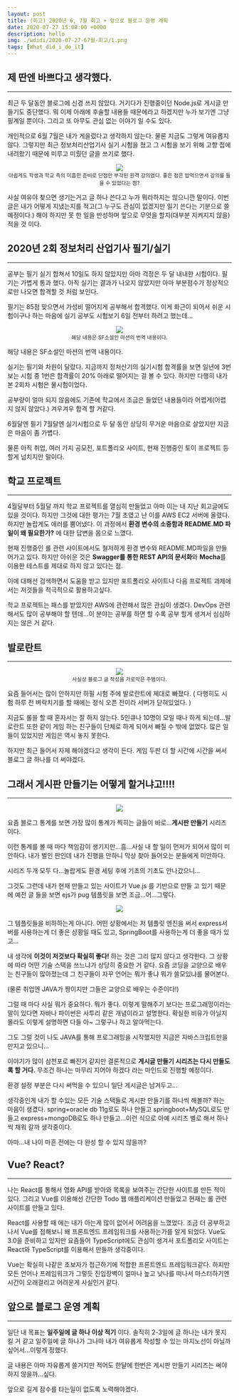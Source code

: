 ```yaml
---
layout: post
title: (회고) 2020년 6, 7월 회고 + 앞으로 블로그 운영 계획
date: 2020-07-27 15:08:00 +0000
description: hello
img: ./wdidi/2020-07-27-67월-회고/1.png
tags: [What_did_i_do_it]
---
```


## 제 딴엔 바쁘다고 생각했다.

---

최근 두 달동안 블로그에 신경 쓰지 않았다. 거기다가 진행중이던 Node.js로 게시글 만들기도 중단했다. 뭐 이제 아래에 후술할 내용들 때문에라고 하겠지만 누가 보기엔 그냥 핑계일 뿐이다. 그리고 또 아무도 관심 없는 이야기 일 수도 있다.

개인적으로 6월 7월은 내가 게을렀다고 생각하지 않는다. 물론 지금도 그렇게 여유롭지 않다. 그렇지만 최근 정보처리산업기사 실기 시험을 쳤고 그 시험을 보기 위해 고향 집에 내려왔기 때문에 미루고 미뤘던 글을 쓰기로 했다.

<center><img src="/assets/img/wdidi/2020-07-27-67월-회고/1.png"></center>
<center><small>아쉽게도 학생과 학교 측의 미흡한 준비로 단점만 부각된 원격 강의였다. 좋은 점은 밥먹으면서 강의를 들을 수 있었다는 점?</small></center>

사실 여유야 찾으면 생기는거고 글 하나 쓴다고 누가 뭐라하지는 않으니깐 말이다. 이번 글은 내가 어떻게 지냈는지를 적고(그 누구도 관심이 없겠지만 일기 쓴다는 기분으로 쓸 예정이다.) 해야 하지만 못 한 일을 반성하며 앞으로 무엇을 할지(대부분 지켜지지 않을) 적을 것 이다.

## 2020년 2회 정보처리 산업기사 필기/실기

---

공부는 필기 실기 합쳐서 10일도 하지 않았지만 아마 걱정은 두 달 내내한 시험이다. 필기는 가볍게 통과 했다. 아직 실기는 결과가 나오지 않았지만 아마 부분점수가 정상적으로만 나오면 합격할 것 처럼 보인다.

필기는 85점 맞으면서 가성비 떨어지게 공부해서 합격했다. 이게 화근이 되어서 쉬운 시험이구나 하는 마음에 실기 공부도 시험보기 6일 전부터 하려고 했는데...

<center><img src="/assets/img/wdidi/2020-07-27-67월-회고/2.png"></center>
<center><small>해당 내용은 SF소설인 마션의 번역 내용이다.</small></center>

해당 내용은 SF소설인 마션의 번역 내용이다.

실기는 필기와 차원이 달랐다. 지금까지 정처산기의 실기시험 합격률을 보면 일년에 3번 보는 시험 중 1번은 합격률이 20% 아래로 떨어지는 걸 볼 수 있다. 하지만 다행히 내가 본 2회차 시험은 물시험이었다.

공부량이 얼마 되지 않음에도 기존에 학교에서 조금은 들었던 내용들이라 어렵게(어렵지 않지 않았다.) 겨우겨우 합격 할 거같다.

6월달엔 필기 7월달엔 실기시험으로 두 달 동안 상당히 무거운 마음으로 살았지만 지금은 마음이 좀 가볍다.

물론 아직 취업, 여러 가지 공모전, 포트폴리오 사이트, 현재 진행중인 토이 프로젝트 등 할게 넘치지만 말이다.

## 학교 프로젝트

---

4월달부터 5월달 까지 학교 프로젝트를 열심히 만들었고 아마 이는 내 지난 회고글에도 있을 것이다. 하지만 그것에 대한 평가는 7월 초였고 난 이를 AWS EC2 서버에 올렸다. 하지만 놀랍게도 에러를 뿜어냈다. 이 과정에서 **환경 변수의 소중함과 README.MD 파일이 왜 필요한가?** 에 대한 답변을 몸으로 느꼈다.

현재 진행중인 롤 관련 사이트에서도 철저하게 환경 변수와 README.MD파일을 만들어가고 있다. 하지만 아쉬운 것은 **Swagger를 통한 REST API의 문서화**와 **Mocha**를 이용한 테스트를 제대로 하지 않고 있다는 점.

이에 대해선 검색하면서 도움을 받고 있지만 포트폴리오 사이트나 다음 프로젝트 과제에서는 저것들을 적극적으로 활용하고싶다.

학교 프로젝트는 패스를 받았지만 AWS에 관련해서 많은 관심이 생겼다. DevOps 관련해서도 많이 공부해야 할 텐데...이 분야는 공부를 하면 할 수록 공부 할게 생겨서 심심하지는 않은 거 같다.

## 발로란트

---

<center><img src="/assets/img/wdidi/2020-07-27-67월-회고/3.png"></center>
<center><small>사실상 블로그 글 작성을 가로막은 주범이다.</small></center>

요즘 들어서는 많이 안하지만 하필 시험 주에 발로란트에 제대로 빠졌다. ( 다행히도 시험 하루 전 벼락치기를 할 때에는 정식 오픈 전이라 서버가 닫혀있었다. )

지금도 롤을 할 때 혼자서는 잘 하지 않는다. 5인큐나 10명이 모일 때나 하게 되는데...발로란트 또한 같이 게임 하는 친구들이 단체로 하게 되어서 빠질 수 밖에 없었다. 많은 일들이 있었지만 게임은 역시 놓지 못한다.

하지만 최근 들어서 자제 해야겠다고 생각이 든다. 게임 두판 더 할 시간에 시간을 써서 블로그 글 하나를 더 써야겠다.

<center>
<ins class="kakao_ad_area" style="display:none; margin-top: 15px;" 
 data-ad-unit    = "DAN-1iykkck0nlqnp" 
 data-ad-width   = "250" 
 data-ad-height  = "250"></ins> 
<script type="text/javascript" src="//t1.daumcdn.net/kas/static/ba.min.js" async></script>
</center>

## 그래서 게시판 만들기는 어떻게 할거냐고!!!!

---

<center><img src="/assets/img/wdidi/2020-07-27-67월-회고/4.png"></center>

요즘 블로그 통계를 보면 가장 많이 통계가 찍히는 글들이 바로...**게시판 만들기** 시리즈 이다.

이런 통계를 볼 때 마다 책임감이 생기지만...흠...사실 내 할 일이 먼저가 되어서 많이 미안하다. 내가 벌인 판인데 내가 진행을 안하니 막상 찾아 들어오는 분들에게 미안하다.

시리즈 두개 모두 다...놀랍게도 환경 세팅 후에 기초의 기초도 안나갔으니...

그것도 그런데 내가 현재 만들고 있는 사이트가 Vue.js 를 기반으로 만들 고 있기 때문에 예전 글 들을 보면 ejs가 pug 템플릿을 보면 조금...어...그렇다.

<center><img src="/assets/img/wdidi/2020-07-27-67월-회고/5.png"></center>

그 템플릿들을 비하하는게 아니다. 어떤 상황에서는 저 템플릿 엔진을 써서 express서버를 사용하는게 더 좋은 상황일 때도 있고, SpringBoot를 사용하는게 더 좋을 때가 있고...

내 생각에 **이것이 저것보다 확실히 좋다!** 하는 것은 그리 많지 않다고 생각한다. 그 상황에 따라 어떤 기술 스택을 쓰느냐가 상당히 중요한 거 같다. 요즘 코딩을 교양으로 배우는 친구들이 많아졌는데 그 친구들이 자꾸 언어는 뭐가 좋냐 뭐가 쓸모있냐를 물어본다.

(물론 취업엔 JAVA가 짱이지만 그들은 교양으로 배우는 수준이다!)

그럴 때 마다 사실 뭐가 중요하다. 뭐가 좋다. 이렇게 말해주기 보다는 프로그래밍이라는 말이 있다면 자바나 파이썬은 사투리 같은 개념이라고 설명한다. 확실한 비유가 아닐지 몰라도 이렇게 설명하면 다들 아~ 그렇구나 하고 알아먹는다.

그도 그럴 것이 나도 JAVA를 통해 프로그래밍을 시작했지만 지금은 자바스크립트만을 만지고 있으니...

이야기가 많이 삼천포로 빠진거 같지만 결론적으로 **게시글 만들기 시리즈는 다시 만들도록 할 거다.** 무조건 하나는 마무리 지어야 하겠다 라는 마인드로 진행할 예정이다.

환경 설정 부분은 다시 써먹을 수 있으니 일단 게시글은 남겨두고...

생각중인게 내가 할 수있는 모든 기술 스택들로 게시판 만들기를 하나씩 해볼까? 하는 마음이 생겼다. spring+oracle db 11g로도 하나 만들고 springboot+MySQL로도 만들고 express+mongoDB로도 하나 만들고...이런 식으로 아예 시리즈 별로 해서 하나씩 채워 갈까 생각중이다.

아마...내 나이 마흔 전에는 다 완성 할 수 있지 않을까?

## Vue? React?

---

나는 React를 통해서 영화 API를 받아와 목록을 보여주는 간단한 사이트를 만든 적이 있다. 그리고 Vue를 이용해선 간단한 Todo 웹 애플리케이션 만들었고 현재는 롤 관련 사이트를 만들고 있다.

React를 사용할 때 에는 내가 아는게 많이 없어서 어려움을 느꼈었다. 조금 더 공부하고 나서 Vue를 접해보니 왜 프론트엔드 프레임워크를 사용하는가를 알게 되었다. Vue도 3.0을 준비하고 있지만 요즘들어 TypeScript에도 관심이 생겨서 포트폴리오 사이트는 React와 TypeScript를 이용해서 만들까 생각중이다.

Vue는 확실히 나같은 초보자가 접근하기에 적합한 프론트엔드 프레임워크같다. 하지만 모든 언어나 프레임워크가 그렇듯 진입장벽이 얼마나 높고 낮나를 떠나서 마스터하기엔 시간이 오래걸리고 어려운게 사실인거 같다.

## 앞으로 블로그 운영 계획

---

일단 내 목표는 **일주일에 글 하나 이상 적기** 이다. 솔직히 2-3일에 글 하나는 내가 못지킬 거 같고 일주일에 글 하나가 그나마 내가 여유롭게 작성할 수 있는 마지노선이 아닐까 싶어서...이렇게 정했다.

글 내용은 아마 자유롭게 쓸거지만 적어도 한달에 한번은 게시판 만들기 시리즈는 써야 하지 않을까...싶다.

앞으로 길게 잠수를 타는일이 없도록 노력해야겠다.
